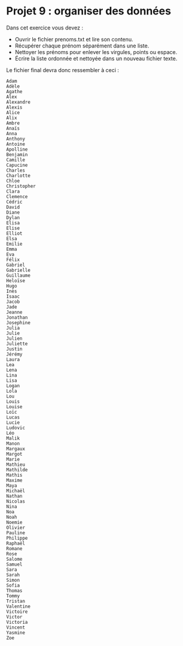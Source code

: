 # Projet 9 : organiser des données

Dans cet exercice vous devez :
* Ouvrir le fichier prenoms.txt et lire son contenu.
* Récupérer chaque prénom séparément dans une liste.
* Nettoyer les prénoms pour enlever les virgules, points ou espace.
* Écrire la liste ordonnée et nettoyée dans un nouveau fichier texte.

Le fichier final devra donc ressembler à ceci :
```
Adam
Adèle
Agathe
Alex
Alexandre
Alexis
Alice
Alix
Ambre
Anaïs
Anna
Anthony
Antoine
Apolline
Benjamin
Camille
Capucine
Charles
Charlotte
Chloe
Christopher
Clara
Clemence
Cédric
David
Diane
Dylan
Elisa
Elise
Elliot
Elsa
Emilie
Emma
Eva
Félix
Gabriel
Gabrielle
Guillaume
Heloïse
Hugo
Inès
Isaac
Jacob
Jade
Jeanne
Jonathan
Josephine
Julia
Julie
Julien
Juliette
Justin
Jérémy
Laura
Lea
Lena
Lina
Lisa
Logan
Lola
Lou
Louis
Louise
Loïc
Lucas
Lucie
Ludovic
Léo
Malik
Manon
Margaux
Margot
Marie
Mathieu
Mathilde
Mathis
Maxime
Maya
Michaël
Nathan
Nicolas
Nina
Noa
Noah
Noemie
Olivier
Pauline
Philippe
Raphaël
Romane
Rose
Salome
Samuel
Sara
Sarah
Simon
Sofia
Thomas
Tommy
Tristan
Valentine
Victoire
Victor
Victoria
Vincent
Yasmine
Zoe
```